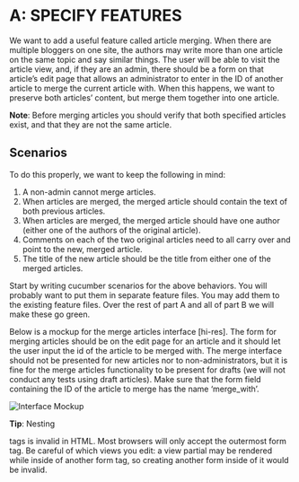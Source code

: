 A: SPECIFY FEATURES
===================

We want to add a useful feature called article merging.  When there are multiple bloggers on one site, the authors may write more than one article on the same topic and say similar things.  The user will be able to visit the article view, and, if they are an admin, there should be a form on that article’s edit page that allows an administrator to enter in the ID of another article to merge the current article with.  When this happens, we want to preserve both articles’ content, but merge them together into one article. 

**Note**: Before merging articles you should verify that both specified articles exist, and that they are not the same article.

Scenarios
---------

To do this properly, we want to keep the following in mind:
 
1. A non-admin cannot merge articles.
2. When articles are merged, the merged article should contain the text of both previous articles.
3. When articles are merged, the merged article should have one author (either one of the authors of the original article).  
4. Comments on each of the two original articles need to all carry over and point to the new, merged article.
5. The title of the new article should be the title from either one of the merged articles.

Start by writing cucumber scenarios for the above behaviors. You will probably want to put them in separate feature files. You may add them to the existing feature files. Over the rest of part A and all of part B we will make these go green. 

Below is a mockup for the merge articles interface [hi-res]. The form for merging articles should be on the edit page for an article and it should let the user input the id of the article to be merged with. The merge interface should not be presented for new articles nor to non-administrators, but it is fine for the merge articles functionality to be present for drafts (we will not conduct any tests using draft articles). Make sure that the form field containing the ID of the article to merge has the name ‘merge_with’.

![Interface Mockup](https://lh5.googleusercontent.com/-PoSe3XwQ2Z0l3ZhSogtWmuUyMny3SxDbfew2j6lwcPXcQ8qQMsq9lSKeu0wP_TuNwk0yU00AwbjlrAuOxLVmyu8tDPaDmB1IsGixF2FmKkxVSnksWQ)

**Tip**: Nesting <form> tags is invalid in HTML. Most browsers will only accept the outermost form tag. Be careful of which views you edit: a view partial may be rendered while inside of another form tag, so creating another form inside of it would be invalid.
